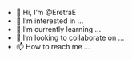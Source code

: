 - 👋 Hi, I’m @EretraE
- 👀 I’m interested in ...
- 🌱 I’m currently learning ...
- 💞️ I’m looking to collaborate on ...
- 📫 How to reach me ...

<!---
EretraE/EretraE is a ✨ special ✨ repository because its `README.md` (this file) appears on your GitHub profile.
You can click the Preview link to take a look at your changes.
--->
